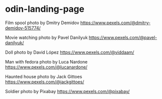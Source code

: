 # odin-landing-page
Film spool photo by Dmitry Demidov
https://www.pexels.com/@dmitry-demidov-515774/

Movie watching photo by Pavel Danilyuk
https://www.pexels.com/@pavel-danilyuk/

Doll photo by David López
https://www.pexels.com/@viddaam/

Man with fedora photo by Luca Nardone
https://www.pexels.com/@lucanardone/

Haunted house photo by Jack Gittoes
https://www.pexels.com/@jackgittoes/

Soldier photo by Pixabay
https://www.pexels.com/@pixabay/